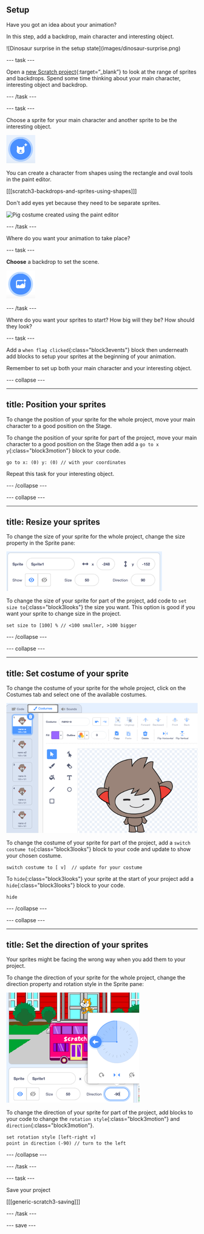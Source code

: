 ## Setup

<div style="display: flex; flex-wrap: wrap">
<div style="flex-basis: 200px; flex-grow: 1; margin-right: 15px;">
Have you got an idea about your animation? 
  
In this step, add a backdrop, main character and interesting object. 
</div>
<div>  
![Dinosaur surprise in the setup state](images/dinosaur-surprise.png)
</div>
</div>

--- task ---

Open a [new Scratch project](https://scratch.mit.edu/projects/editor){:target=”_blank”} to look at the range of sprites and backdrops. Spend some time thinking about your main character, interesting object and backdrop.

--- /task ---

--- task ---

Choose a sprite for your main character and another sprite to be the interesting object.

![Chose a sprite button](images/add-sprite.png)

You can create a character from shapes using the rectangle and oval tools in the paint editor. 

[[[scratch3-backdrops-and-sprites-using-shapes]]]

Don't add eyes yet because they need to be separate sprites.

![Pig costume created using the paint editor](images/pig-costume.png)


--- /task ---

Where do you want your animation to take place?

--- task ---

**Choose** a backdrop to set the scene. 

![Chose a backdrop button](images/add-backdrop.png)

--- /task ---

Where do you want your sprites to start? How big will they be? How should they look?

--- task ---

Add a `when flag clicked`{:class="block3events"} block then underneath add blocks to setup your sprites at the beginning of your animation. 

Remember to set up both your main character and your interesting object.

--- collapse ---

---
title: Position your sprites
---

To change the position of your sprite for the whole project, move your main character to a good position on the Stage. 

To change the position of your sprite for part of the project, move your main character to a good position on the Stage then add a `go to x y`{:class="block3motion"} block to your code.

```blocks3
go to x: (0) y: (0) // with your coordinates
```

Repeat this task for your interesting object. 

--- /collapse ---

--- collapse ---

---
title: Resize your sprites
---

To change the size of your sprite for the whole project, change the size property in the Sprite pane:

![sprite size changed from 100 to 50](images/sprite-pane-size.png)

To change the size of your sprite for part of the project, add code to `set size to`{:class="block3looks"} the size you want. This option is good if you want your sprite to change size in the project. 

```blocks3
set size to [100] % // <100 smaller, >100 bigger
```

--- /collapse ---

--- collapse ---

---
title: Set costume of your sprite
---

To change the costume of your sprite for the whole project, click on the Costumes tab and select one of the available costumes. 

![costumes in the costumes tab](images/nano-costumes.png)

To change the costume of your sprite for part of the project, add a `switch costume to`{:class="block3looks"} block to your code and update to show your chosen costume.

```blocks3
switch costume to [ v]  // update for your costume
```

To `hide`{:class="block3looks"} your sprite at the start of your project add a `hide`{:class="block3looks"} block to your code.

```blocks3
hide 
```

--- /collapse ---

--- collapse ---

---
title: Set the direction of your sprites
---

Your sprites might be facing the wrong way when you add them to your project. 

To change the direction of your sprite for the whole project, change the direction property and rotation style in the Sprite pane:

![direction property in the sprite pane](images/sprite-pane-direction.png)

To change the direction of your sprite for part of the project, add blocks to your code to change the `rotation style`{:class="block3motion"} and `direction`{:class="block3motion"}.

```blocks3
set rotation style [left-right v]
point in direction (-90) // turn to the left
```

--- /collapse ---

--- /task ---

--- task ---

Save your project

[[[generic-scratch3-saving]]]

--- /task ---

--- save ---
